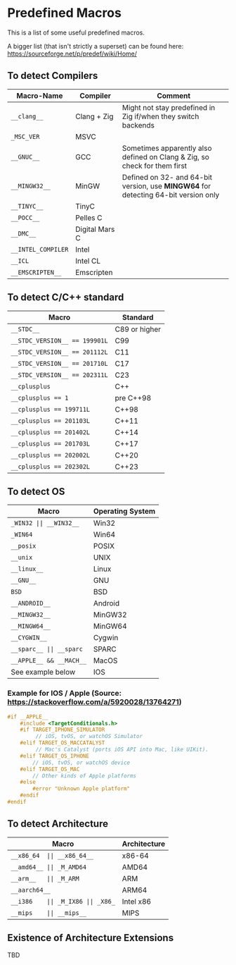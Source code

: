# Predefined Macros

This is a list of some useful predefined macros.

A bigger list (that isn't strictly a superset) can be found here: https://sourceforge.net/p/predef/wiki/Home/

## To detect Compilers

| Macro-Name         | Compiler       | Comment                                                                              |
| ------------------ | -------------- | ------------------------------------------------------------------------------------ |
| `__clang__`        | Clang + Zig    | Might not stay predefined in Zig if/when they switch backends                        |
| `_MSC_VER`         | MSVC           |                                                                                      |
| `__GNUC__`         | GCC            | Sometimes apparently also defined on Clang & Zig, so check for them first            |
| `__MINGW32__`      | MinGW          | Defined on 32- and 64-bit version, use __MINGW64__ for detecting 64-bit version only |
| `__TINYC__`        | TinyC          |                                                                                      |
| `__POCC__`         | Pelles C       |                                                                                      |
| `__DMC__`          | Digital Mars C |                                                                                      |
| `__INTEL_COMPILER` | Intel          |                                                                                      |
| `__ICL`            | Intel CL       |                                                                                      |
| `__EMSCRIPTEN__`   | Emscripten     |                                                                                      |

## To detect C/C++ standard

| Macro                         | Standard      |
| ----------------------------- | ------------- |
| `__STDC__`                    | C89 or higher |
| `__STDC_VERSION__ == 199901L` | C99           |
| `__STDC_VERSION__ == 201112L` | C11           |
| `__STDC_VERSION__ == 201710L` | C17           |
| `__STDC_VERSION__ == 202311L` | C23           |
| `__cplusplus`                 | C++           |
| `__cplusplus == 1`            | pre C++98     |
| `__cplusplus == 199711L`      | C++98         |
| `__cplusplus == 201103L`      | C++11         |
| `__cplusplus == 201402L`      | C++14         |
| `__cplusplus == 201703L`      | C++17         |
| `__cplusplus == 202002L`      | C++20         |
| `__cplusplus == 202302L`      | C++23         |

## To detect OS

| Macro                    | Operating System |
| ------------------------ | ---------------- |
| `_WIN32 \|\| __WIN32__`  | Win32            |
| `_WIN64`                 | Win64            |
| `__posix`                | POSIX            |
| `__unix`                 | UNIX             |
| `__linux__`              | Linux            |
| `__GNU__`                | GNU              |
| `BSD`                    | BSD              |
| `__ANDROID__`            | Android          |
| `__MINGW32__`            | MinGW32          |
| `__MINGW64__`            | MinGW64          |
| `__CYGWIN__`             | Cygwin           |
| `__sparc__ \|\| __sparc` | SPARC            |
| `__APPLE__ && __MACH__`  | MacOS            |
| See example below        | IOS              |

### Example for IOS / Apple (Source: https://stackoverflow.com/a/5920028/13764271)

```c
#if __APPLE__
    #include <TargetConditionals.h>
    #if TARGET_IPHONE_SIMULATOR
         // iOS, tvOS, or watchOS Simulator
    #elif TARGET_OS_MACCATALYST
         // Mac's Catalyst (ports iOS API into Mac, like UIKit).
    #elif TARGET_OS_IPHONE
        // iOS, tvOS, or watchOS device
    #elif TARGET_OS_MAC
        // Other kinds of Apple platforms
    #else
    	#error "Unknown Apple platform"
    #endif
#endif
```

## To detect Architecture

| Macro                               | Architecture |
| ----------------------------------- | ------------ |
| `__x86_64  \|\| __x86_64__`         | x86-64       |
| `__amd64__ \|\| _M_AMD64`           | AMD64        |
| `__arm__   \|\| _M_ARM`             | ARM          |
| `__aarch64__`                       | ARM64        |
| `__i386    \|\| _M_IX86 \|\| _X86_` | Intel x86    |
| `__mips    \|\| __mips__`           | MIPS         |

## Existence of Architecture Extensions
<!-- @TODO -->
TBD